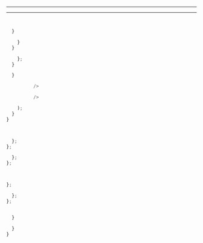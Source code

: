 
________________________________________________________________________________
________________________________________________________________________________







```js


  }

    }
  }

    };
  }

  }

          />

          />

    );
  }
}

```


```js


  };
};

  };
};

```



```js


};

  };
};


  }

  }
}


```





